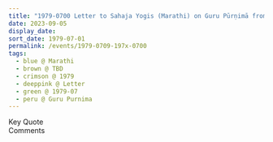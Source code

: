 ```yaml
---
title: "1979-0700 Letter to Sahaja Yogis (Marathi) on Guru Pūrṇimā from Nirmala Yoga, Issue 15 (May-June 1983), Pages 12 and 13 (not later than 1979)"
date: 2023-09-05
display_date: 
sort_date: 1979-07-01
permalink: /events/1979-0709-197x-0700
tags:
  - blue @ Marathi
  - brown @ TBD
  - crimson @ 1979
  - deeppink @ Letter
  - green @ 1979-07
  - peru @ Guru Purnima
---
```


<wave-list>
  <list-title color="green" width="75">Key Quote</list-title>
  <list-item color="BlanchedAlmond"  width="200"></list-item>
  <list-item color="Lavender"></list-item>
  <list-item color="BlanchedAlmond"></list-item>
</wave-list>

<br>

<wave-list>
  <list-title color="green" width="75">Comments</list-title>
  <list-item color="BlanchedAlmond"  width="200"></list-item>
  <list-item color="Lavender"></list-item>
  <list-item color="BlanchedAlmond"></list-item>
</wave-list>